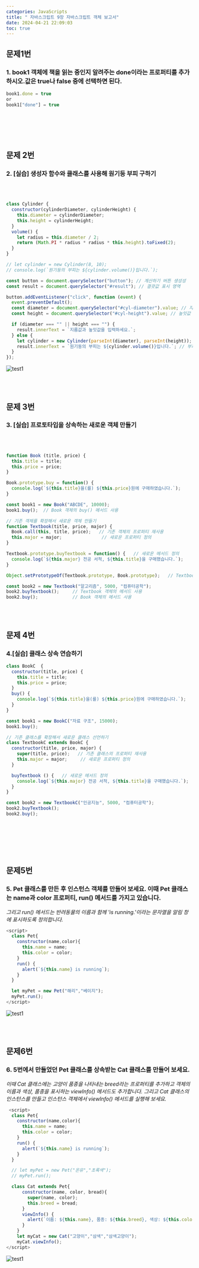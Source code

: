 ```yaml
---
categories: JavaScripts
title: " 자바스크립트 9장 자바스크립트 객체 보고서"
date: 2024-04-21 22:09:03
toc: true
---
```


## 문제1번

### 1. book1 객체에 책을 읽는 중인지 알려주는 done이라는 프로퍼티를 추가하시오.값은 true나 false 중에 선택하면 된다.

```js
book1.done = true
or
book1["done"] = true
```

<br>
<br>
<br>
<br>

## 문제 2번

### 2. [실습] 생성자 함수와 클래스를 사용해 원기둥 부피 구하기
<br>
<br>

```js
class Cylinder {
  constructor(cylinderDiameter, cylinderHeight) {
    this.diameter = cylinderDiameter;
    this.height = cylinderHeight;
  }
  volume() {
    let radius = this.diameter / 2;
    return (Math.PI * radius * radius * this.height).toFixed(2); 
  }
}

// let cylinder = new Cylinder(8, 10);   
// console.log(`원기둥의 부피는 ${cylinder.volume()}입니다.`);   

const button = document.querySelector("button"); // 계산하기 버튼 생성성
const result = document.querySelector("#result"); // 결괏값 표시 영역

button.addEventListener("click", function (event) {
  event.preventDefault();
  const diameter = document.querySelector("#cyl-diameter").value; // 지름값
  const height = document.querySelector("#cyl-height").value; // 높잇값

  if (diameter === "" || height === "") {
    result.innerText = `지름값과 높잇값을 입력하세요.`;
  } else {
    let cylinder = new Cylinder(parseInt(diameter), parseInt(height)); // 인스턴스 생성
    result.innerText = `원기둥의 부피는 ${cylinder.volume()}입니다.`; // 부피 계산해서 result 영역에 표시
  }
});
```
![test1](https://github.com/leejieun9/leejieun9.github.io/blob/master/docs/assets/images/9-1.PNG?raw=true)

<br>
<br>

## 문제 3번

### 3. [실습] 프로토타입을 상속하는 새로운 객체 만들기
<br>
<br>

```js
function Book (title, price) {
  this.title = title;
  this.price = price;
}

Book.prototype.buy = function() {
  console.log(`${this.title}을(를) ${this.price}원에 구매하였습니다.`);  
}

const book1 = new Book("ABCDE", 10000);   
book1.buy();  // Book 객체의 buy() 메서드 사용

// 기존 객체를 확장해서 새로운 객체 만들기
function Textbook(title, price, major) {
  Book.call(this, title, price);   // 기존 객체의 프로퍼티 재사용
  this.major = major;               // 새로운 프로퍼티 정의
}

Textbook.prototype.buyTextbook = function() {   // 새로운 메서드 정의
  console.log(`${this.major} 전공 서적, ${this.title}을 구매했습니다.`);
}

Object.setPrototypeOf(Textbook.prototype, Book.prototype);   // Textbook 프로토타입을 Book 프로토타입으로 연결

const book2 = new Textbook("알고리즘", 5000, "컴퓨터공학");
book2.buyTextbook();     // Textbook 객체의 메서드 사용
book2.buy();             // Book 객체의 메서드 사용

```
<br>
<br>

## 문제 4번

### 4.[실습] 클래스 상속 연습하기

```js
class BookC  {
  constructor(title, price) {
    this.title = title;
    this.price = price; 
  }
  buy() {
    console.log(`${this.title}을(를) ${this.price}원에 구매하였습니다.`);  
  }
}

const book1 = new BookC("자료 구조", 15000);
book1.buy();

// 기존 클래스를 확장해서 새로운 클래스 선언하기
class TextbookC extends BookC {
  constructor(title, price, major) {
    super(title, price);   // 기존 클래스의 프로퍼티 재사용
    this.major = major;     // 새로운 프로퍼티 정의
  }

  buyTextbook () {   // 새로운 메서드 정의
    console.log(`${this.major} 전공 서적, ${this.title}을 구매했습니다.`);
  }
}

const book2 = new TextbookC("인공지능", 5000, "컴퓨터공학");
book2.buyTextbook();
book2.buy();
```

<br>
<br>
<br>
<br>
<br>

## 문제5번

### 5. Pet 클래스를 만든 후 인스턴스 객체를 만들어 보세요. 이때 Pet 클래스는 name과 color 프로퍼티, run() 메서드를 가지고 있습니다.
*그리고 run() 메서드는 반려동물의 이름과 함께 'is running.'이라는 문자열을 알림 창에 표시하도록 정의합니다.*
```js
<script>
  class Pet{
    constructor(name,color){
      this.name = name;
      this.color = color;
    }
    run() {
      alert(`${this.name} is running`);
    }
  }

  let myPet = new Pet("해리","베이지");
  myPet.run();
</script>
```
![test1](https://github.com/leejieun9/leejieun9.github.io/blob/master/docs/assets/images/9-2.PNG?raw=true)

<br>
<br>

## 문제6번

### 6. 5번에서 만들었던 Pet 클래스를 상속받는 Cat 클래스를 만들어 보세요.
*이때 Cat 클래스에는 고양이 품종을 나타내는 breed라는 프로퍼티를 추가하고 객체의 이름과 색상, 품종을 표시하는 viewInfo() 메서드도 추가합니다.*
*그리고 Cat 클래스의 인스턴스를 만들고 인스턴스 객체에서 viewInfo() 메서드를 실행해 보세요.*

```js
 <script>
  class Pet{
    constructor(name,color){
      this.name = name;
      this.color = color;
    }
    run() {
      alert(`${this.name} is running`);
    }
  }

  // let myPet = new Pet("온유","초록색");
  // myPet.run();

  class Cat extends Pet{
      constructor(name, color, bread){
        super(name, color);
        this.breed = bread;
      }
      viewInfo() {
        alert(`이름: ${this.name}, 품종: ${this.breed}, 색상: ${this.color}`);
      }
    }
    let myCat = new Cat("고양이","삼색","삼색고양이");
    myCat.viewInfo();
</script>
```
![test1](https://github.com/leejieun9/leejieun9.github.io/blob/master/docs/assets/images/9-3.PNG?raw=true)
